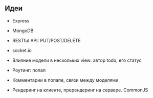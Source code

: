 Идеи
--

- Express

- MongoDB

- RESTful API: PUT/POST/DELETE

- socket.io

- Влияние модели в нескольких view: автор todo, его статус

- Роутинг: попап

- Комментарии в попапе, связи между моделями

- Рендеринг на клиенте, пререндеринг на сервере. CommonJS
